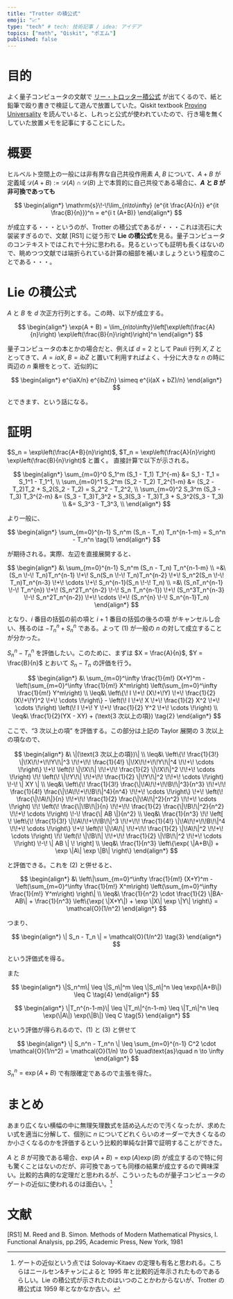 ```yaml
---
title: "Trotter の積公式"
emoji: "📈"
type: "tech" # tech: 技術記事 / idea: アイデア
topics: ["math", "Qiskit", "ポエム"]
published: false
---
```


# 目的

よく量子コンピュータの文献で [リー・トロッター積公式](https://ja.wikipedia.org/wiki/%E3%83%AA%E3%83%BC%E3%83%BB%E3%83%88%E3%83%AD%E3%83%83%E3%82%BF%E3%83%BC%E7%A9%8D%E5%85%AC%E5%BC%8F) が出てくるので、紙と鉛筆で殴り書きで検証して遊んで放置していた。Qiskit textbook [Proving Universality](https://qiskit.org/textbook/ch-gates/proving-universality.html) を読んでいると、しれっと公式が使われていたので、行き場を無くしていた放置メモを記事にすることにした。

# 概要

ヒルベルト空間上の一般には非有界な自己共役作用素 $A$, $B$ について、$A+B$ が 定義域 $\mathcal{D}(A+B) := \mathcal{D}(A) \cap \mathcal{D}(B)$ 上で本質的に自己共役である場合に、**$A$ と $B$ が非可換であっても**

$$
\begin{align*}
\mathrm{s}\!-\!\lim_{n\to\infty} (e^{it \frac{A}{n}} e^{it \frac{B}{n}})^n = e^{i t (A+B)}
\end{align*}
$$

が成立する・・・というのが、Trotter の積公式であるが・・・これは流石に大袈裟すぎるので、文献 [RS1] に従う形で **Lie の積公式**を見る。量子コンピュータのコンテキストではこれで十分に思われる。見るといっても証明も長くはないので、眺めつつ文献では端折られている計算の細部を補いましょうという程度のことである・・・。

# Lie の積公式

$A$ と $B$ を $d$ 次正方行列とする。この時、以下が成立する。

$$
\begin{align*}
\exp(A + B) = \lim_{n\to\infty}\left[\exp\left(\frac{A}{n}\right) \exp\left(\frac{B}{n}\right)\right]^n
\end{align*}
$$

量子コンピュータの本とかの場合だと、例えば $d=2$ として Pauli 行列 $X$, $Z$ ととってきて、$A=iaX$, $B=ibZ$ と置いて利用すればよく、十分に大きな $n$ の時に両辺の $n$ 乗根をとって、近似的に

$$
\begin{align*}
e^{iaX/n} e^{ibZ/n} \simeq e^{i(aX + bZ)/n}
\end{align*}
$$

とできます、という話になる。

# 証明

$S_n = \exp\left(\frac{A+B}{n}\right)$, $T_n = \exp\left(\frac{A}{n}\right) \exp\left(\frac{B}{n}\right)$ と置く。
直接計算で以下が示される。

$$
\begin{align*}
\sum_{m=0}^0 S_1^m (S_1 - T_1) T_1^{-m} &= S_1 - T_1 = S_1^1 - T_1^1, \\
\sum_{m=0}^1 S_2^m (S_2 - T_2) T_2^{1-m} &= (S_2 - T_2)T_2 + S_2(S_2 - T_2) = S_2^2 - T_2^2, \\
\sum_{m=0}^2 S_3^m (S_3 - T_3) T_3^{2-m} &= (S_3 - T_3)T_3^2 + S_3(S_3 - T_3)T_3 + S_3^2(S_3 - T_3) \\
&= S_3^3 - T_3^3, \\
\end{align*}
$$

より一般に、

$$
\begin{align*}
\sum_{m=0}^{n-1} S_n^m (S_n - T_n) T_n^{n-1-m} = S_n^n - T_n^n
\tag{1}
\end{align*}
$$

が期待される。実際、左辺を直接展開すると、

$$
\begin{align*}
&\ \sum_{m=0}^{n-1} S_n^m (S_n - T_n) T_n^{n-1-m} \\
=&\ (S_n \!-\! T_n)T_n^{n-1} \!+\! S_n(S_n \!-\! T_n)T_n^{n-2} \!+\! S_n^2(S_n \!-\! T_n)T_n^{n-3} \!+\! \cdots \!+\! S_n^{n-1}(S_n \!-\! T_n) \\
=&\ (S_nT_n^{n-1} \!-\! T_n^{n}) \!+\! (S_n^2T_n^{n-2} \!-\! S_n T_n^{n-1}) \!+\! (S_n^3T_n^{n-3} \!-\! S_n^2T_n^{n-2}) \!+\! \cdots \!+\! (S_n^{n} \!-\! S_n^{n-1}T_n)
\end{align*}
$$

となり、$i$ 番目の括弧の前の項と $i+1$ 番目の括弧の後ろの項 がキャンセルし合い、残るのは $- T_n^{n} + S_n^{n}$ である。よって (1) が一般の $n$ の対して成立することが分かった。

$S_n^n - T_n^n$ を評価したい。このために、まずは $X = \frac{A}{n}$, $Y = \frac{B}{n}$ とおいて $S_n - T_n$ の評価を行う。

$$
\begin{align*}
&\ \sum_{m=0}^\infty \frac{1}{m!} (X+Y)^m - \left(\sum_{m=0}^\infty \frac{1}{m!} X^m\right) \left(\sum_{m=0}^\infty \frac{1}{m!} Y^m\right) \\
\leq&\ \left\{\! I \!+\! (X\!+\!Y) \!+\! \frac{1}{2} (X\!+\!Y)^2 \!+\! \cdots \!\right\} - \left(\! I \!+\! X \!+\! \frac{1}{2} X^2 \!+\! \cdots \!\right) \left(\! I \!+\! Y \!+\! \frac{1}{2} Y^2 \!+\! \cdots \!\right) \\
\leq&\ \frac{1}{2}(YX - XY) + (\text{3 次以上の項})
\tag{2}
\end{align*}
$$

ここで、“3 次以上の項” を評価する。この部分は上記の Taylor 展開の 3 次以上の項なので、

$$
\begin{align*}
&\ \|(\text{3 次以上の項})\| \\
\leq&\ \left\{\! \frac{1}{3!} \|\!X\!\!+\!\!Y\!\|^3 \!\!+\!\! \frac{1}{4!} \|\!X\!\!+\!\!Y\!\|^4 \!\!+\! \cdots \!\right\} \!+\! \left(\! \|\!X\!\| \!\!+\!\! \frac{1}{2} \|\!X\!\|^2 \!\!+\! \cdots \!\right) \!\! \left(\! \|\!Y\!\| \!\!+\!\! \frac{1}{2} \|\!Y\!\|^2 \!\!+\! \cdots \!\right) \!-\! \| XY \| \\
\leq&\ \left\{\! \frac{1}{3!} \frac{\|\!A\!\!+\!\!B\!\|^3}{n^3} \!\!+\!\! \frac{1}{4!} \frac{\|\!A\!\!+\!\!B\!\|^4}{n^4} \!\!+\! \cdots \!\right\} \!+\! \left(\! \frac{\|\!A\!\|}{n} \!\!+\!\! \frac{1}{2} \frac{\|\!A\!\|^2}{n^2} \!\!+\! \cdots \!\right) \!\! \left(\! \frac{\|\!B\!\|}{n} \!\!+\!\! \frac{1}{2} \frac{\|\!B\!\|^2}{n^2} \!\!+\! \cdots \!\right) \!-\! \frac{\| AB \|}{n^2} \\
\leq&\ \frac{1}{n^3} \!\! \left[ \! \left\{\! \frac{1}{3!} \|\!A\!\!+\!\!B\!\|^3 \!\!+\!\! \frac{1}{4!} \|\!A\!\!+\!\!B\!\|^4 \!\!+\! \cdots \!\right\} \!+\! \left(\! \|\!A\!\| \!\!+\!\! \frac{1}{2} \|\!A\!\|^2 \!\!+\! \cdots \!\right) \!\! \left(\! \|\!B\!\| \!\!+\!\! \frac{1}{2} \|\!B\!\|^2 \!\!+\! \cdots \!\right) \!-\! \| AB \| \! \right] \\
\leq&\ \frac{1}{n^3} \left\{\exp( \|A+B\|) + \exp \|A\| \exp \|B\| \right\}
\end{align*}
$$

と評価できる。これを (2) と併せると、

$$
\begin{align*}
&\ \left\|\sum_{m=0}^\infty \frac{1}{m!} (X+Y)^m - \left(\sum_{m=0}^\infty \frac{1}{m!} X^m\right) \left(\sum_{m=0}^\infty \frac{1}{m!} Y^m\right) \right\| \\
\leq&\ \frac{1}{n^2} \cdot \frac{1}{2} \|BA-AB\| + \frac{1}{n^3} \left\{\exp( \|X+Y\|) + \exp \|X\| \exp \|Y\| \right\} = \mathcal{O}(1/n^2)
\end{align*}
$$

つまり、

$$
\begin{align*}
\| S_n - T_n \| = \mathcal{O}(1/n^2)
\tag{3}
\end{align*}
$$

という評価式を得る。

また

$$
\begin{align*}
\|S_n^m\| \leq \|S_n\|^m \leq \|S_n\|^n \leq \exp(\|A+B\|) \leq C
\tag{4}
\end{align*}
$$

$$
\begin{align*}
\|T_n^{n-1-m}\| \leq \|T_n\|^{n-1-m} \leq \|T_n\|^n \leq \exp(\|A\|) \exp(\|B\|) \leq C
\tag{5}
\end{align*}
$$

という評価が得られるので、(1) と (3) と併せて

$$
\begin{align*}
\| S_n^n - T_n^n \| \leq \sum_{m=0}^{n-1} C^2 \cdot \mathcal{O}(1/n^2) = \mathcal{O}(1/n) \to 0 \quad\text{as}\quad n \to \infty
\end{align*}
$$

$S_n^n = \exp(A+B)$ で有限確定であるので主張を得た。

# まとめ

あまり広くない横幅の中に無理矢理数式を詰め込んだので汚くなったが、求めたい式を適当に分解して、個別に $n$ についてどれくらいのオーダーで大きくなるのか小さくなるのかを評価するという比較的単純な計算で証明することができた。

$A$ と $B$ が可換である場合、$\exp(A+B) = \exp(A) \exp(B)$ が成立するので特に何も驚くことはないのだが、非可換であっても同様の結果が成立するので興味深い。比較的古典的な定理だと思われるが、こういったものが量子コンピュータのゲートの近似に使われるのは面白い。[^1]

[^1]: ゲートの近似という点では Solovay-Kitaev の定理も有名と思われる。こちらはニールセン&チャンによると 1995 年と比較的近年示されたものであるらしい。Lie の積公式が示されたのはいつのことかわからないが、Trotter の積公式は 1959 年となかなか古い。

# 文献

[RS1] M. Reed and B. Simon. Methods of Modern Mathematical Physics, I. Functional Analysis, pp.295, Academic Press, New York, 1981
